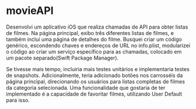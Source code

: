 # movieAPI

Desenvolvi um aplicativo iOS que realiza chamadas de API para obter listas de filmes. Na página principal, exibo três diferentes listas de filmes, e também incluí uma página de detalhes do filme. Busquei criar um código genérico, escondendo chaves e endereços de URL no info.plist, modularizei o código ao criar um serviço específico para as chamadas, colocado em um pacote separado(Swift Package Manager).

Se tivesse mais tempo, incluiria mais testes unitários e implementaria testes de snapshots. Adicionalmente, teria adicionado botões nos carrosséis da página principal, direcionando os usuários para listas completas de filmes da categoria selecionada. Uma funcionalidade que gostaria de ter implementado é a capacidade de favoritar filmes, utilizando User Default para isso.
